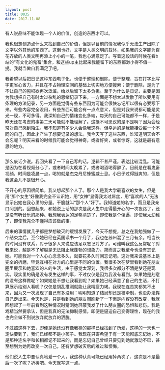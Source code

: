 ```yaml
---
layout: post
title: 0035
date: 2017-11-08
---
```

有人说品味不能体现一个人的价值，创造的东西才可以。

我也很想创造点什么来找到自己的价值，但是以目前的情况我似乎无法生产出除了文字以外其他的东西了。这倒也好，文字是人类文明的载体，如果我的文字能为百花齐放的人类文明再添上小小的一笔，我也心满意足了。写着这段话的时候在看b站的“有文化的鬼畜”集合，和这些up主比起来我能留下的东西都渺小得不值一提。我就当做自我满足了吧。

我希望以后把日记这种东西电子化，也便于整理和删除。便于整理，旨在打字比写字更省心省力，并且在不占物理空间的基础上切实地方便搜索；便于删除，是为了不让自己的囤积欲再次泛滥，给以后留下太多负担。至于为什么是日记，主要是因为我想把自己有时太过杂乱的思绪记录下来，一方面是不想太过发散了所以要用有条理的方法记录，另一方面是觉得有些东西因为可能会很快忘记所以很有必要写下来。有些内容完全没用，有些东西可能会有一点点意义，但是对我来说都可能是灵光一现，不可多得。我深知自己的情绪变化多端，每天的自己可能都不一样，于是昨天还在考虑的事第二天可能就不能理解了。这挺不可思议的是不是啊？因为会经常对自己感到陌生。我不知道有多少人会像我这样，但幸运的是我能接受每一个不同的自己，因此才产生了想要记录的想法。我今天写了这些东西，谁知道明天会不会忘呢？明天来看的时候我可能会觉得神奇，或者好笑，或者惊讶，这就是最有意思的地方。

---
那么废话少说。我回头看了一下自己写的话，逻辑不甚严谨，表达比较混乱。可能是因为在看视频分心了，或者时间太晚累了，或者喝酒喝得醉了。目前是在看鬼畜视频，时间是凌晨一点，喝的就是杰克丹尼蜂蜜威士忌。小日子过得挺爽的，但是我这会儿不是很开心。

不开心的原因很简单，我又想起那个人了。那个人是我大学最喜欢的女生，但是用“那个女生”好像我完全不认识她，用“女神”显得我太过屌丝，用“喜欢的人”无法显示出她在我心里的分量。干脆就叫“那个人”好了。我知道她的名字，而且是我亲口问到的。回想起来，和她说上话的那次是我人生中走得最开心的一次夜路了，还是没有听音乐的那种。我想我表达的足够清楚了，即使我是个傻逼，即使我太幼稚了，即使我完全不懂得应该做的事。

后来的事情就几乎都是梦想破灭的缓慢发展了，今天不想提，总之在我勉强做了一个结束之后，至今她已经在英国读书一个月了，我也在苏州混了三月有余。相当长的时间没有联系，对于很多人来说应该足以忘记对方了。可谁叫我这么反常呢？对我来说，越是不了解越是无法阻止我蓬勃的想象力。简而言之我至今也没有忘记她。可能我对一个人心心念念多久，就要花多久时间忘记吧。这对我来说基本上是完全的折磨，毕竟互相在对方的心里是不同的位置。我很多次在梦里看到她在朋友圈里展示和她喜欢的人的生活，由于感觉太深刻，我很多次都分不清是梦还是现实。现实里的确是没有发生这样的事，不过仅仅是因为我没有看到。如果她是刻意的没有这样做呢？如果她是不想让我看到呢？如果她已经满意了自己的生活，不打算展示给别人看呢？仅仅是胡乱推测就能让我精疲力竭。我现在连苦笑都笑不出来，因为又一次发现了自己有多没用：明明知道了结局却还是被牵制，也没办法靠自己走出来。今天也是，只是看到她的朋友圈刷新了一下但是内容没有改变，我就回想起了一年前看到这种情况时猜测她屏蔽我发了什么朋友圈的恐惧和悲伤。我是戏精当然要承认，但是我真的无法抑制感情，即便是逼迫自己变得理性，现在的我也完全做不到说放弃就放弃的洒脱。

不过照这样下去，即便是她还没有像我猜的那样已经找到了所爱，这样的一天也一定快要到了，我们已经都不是小孩子。我现在只寄希望于有一天能彻底忘记她，不是那种连名字和长相都记不起来的，而是忘记自己曾经只要见到她就激动不已，甚至想到为她再改变一次自己，还有梦想破灭后的难过和懊悔。

他们说人生中要认真地爱一个人，我这种认真可能已经用掉两次了，这次是不是最后一次了呢？祈祷吧。今天就写这一点。
